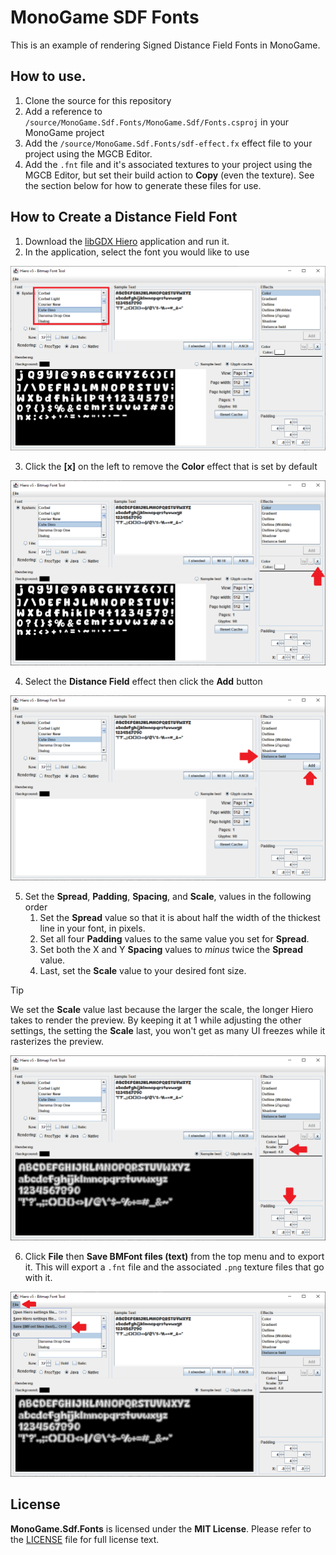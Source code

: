 # MonoGame SDF Fonts
This is an example of rendering Signed Distance Field Fonts in MonoGame.

## How to use.
1. Clone the source for this repository
2. Add a reference to `/source/MonoGame.Sdf.Fonts/MonoGame.Sdf/Fonts.csproj` in your MonoGame project
3. Add the `/source/MonoGame.Sdf.Fonts/sdf-effect.fx` effect file to your project using the MGCB Editor.
4. Add the `.fnt` file and it's associated textures to your project using the MGCB Editor, but set their build action to **Copy** (even the texture).  See the section below for how to generate these files for use.

## How to Create a Distance Field Font
1. Download the [libGDX Hiero](https://libgdx.com/wiki/tools/hiero) application and run it.
2. In the application, select the font you would like to use

![Select Font](./images/select-font.png)

3. Click the **[x]** on the left to remove the **Color** effect that is set by default

![Remove Color Effect](./images/remove-color-effect.png)

4. Select the **Distance Field** effect then click the **Add** button

![Add Distance Field Effect](./images/add-distance-field-effect.png)

5. Set the **Spread**, **Padding**, **Spacing**, and **Scale**, values in the following order
   1. Set the **Spread** value so that it is about half the width of the thickest line in your font, in pixels.
   2. Set all four **Padding** values to the same value you set for **Spread**.
   3. Set both the X and Y **Spacing** values to *minus* twice the **Spread** value.
   4. Last, set the **Scale** value to your desired font size.

> [!TIP]
> We set the **Scale** value last because the larger the scale, the longer Hiero takes to render the preview.  By keeping it at 1 while adjusting the other settings, the setting the **Scale** last, you won't get as many UI freezes while it rasterizes the preview.

![Set Values](./images/set-values.png)

6. Click **File** then **Save BMFont files (text)** from the top menu and to export it.  This will export a `.fnt` file and the associated `.png` texture files that go with it.

![Export BMFont File](./images//export.png)

## License
**MonoGame.Sdf.Fonts** is licensed under the **MIT License**. Please refer to the [LICENSE](./LICENSE) file for full license text.
